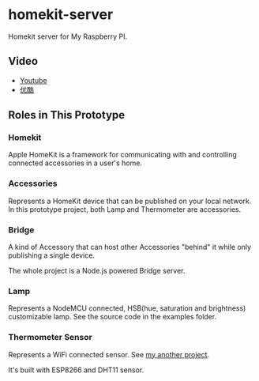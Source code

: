 # homekit-server
Homekit server for My Raspberry PI.

## Video
+ [Youtube](https://youtu.be/06bmkNAvew8)
+ [优酷](http://v.youku.com/v_show/id_XMTc0NzE3NTc4NA==.html)

## Roles in This Prototype
### Homekit

Apple HomeKit is a framework for communicating with and controlling connected accessories in a user's home. 

### Accessories

Represents a HomeKit device that can be published on your local network.
In this prototype project, both Lamp and Thermometer are accessories.


### Bridge

A kind of Accessory that can host other Accessories "behind" it while only publishing a single device.

The whole project is a Node.js powered Bridge server.

### Lamp

Represents a NodeMCU connected, HSB(hue, saturation and brightness) customizable lamp. See the source code in the examples folder.

### Thermometer Sensor

Represents a WiFi connected sensor. See [my another project](https://github.com/MagicCube/esp-iot-adapter-arduino).

It's built with ESP8266 and DHT11 sensor.
